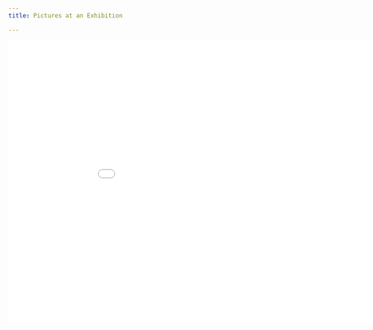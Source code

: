 ```yaml
---
title: Pictures at an Exhibition

---
```

<iframe src="[https://docs.google.com/presentation/d/e/2PACX-1vSln_uxeZ40ZHk6NzzjX8U-QwUzjjhccfULrTNpYYqaNINnhw0zNltJ_9_ozDSxwJ36tZlPZ7chA8OP/embed?start=false&loop=false&delayms=3000](https://docs.google.com/presentation/d/1pzskd7CHXqnVPSk-Trp6ekOXEq6_Gpxk9EBZd3Bxbjs/edit)" frameborder="0" width="960" height="569" allowfullscreen="true" mozallowfullscreen="true" webkitallowfullscreen="true"></iframe>
